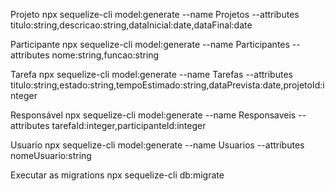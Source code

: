 Projeto
npx sequelize-cli model:generate --name Projetos --attributes titulo:string,descricao:string,dataInicial:date,dataFinal:date

Participante
npx sequelize-cli model:generate --name Participantes --attributes nome:string,funcao:string

Tarefa
npx sequelize-cli model:generate --name Tarefas --attributes titulo:string,estado:string,tempoEstimado:string,dataPrevista:date,projetoId:integer

Responsável
npx sequelize-cli model:generate --name Responsaveis --attributes tarefaId:integer,participanteId:integer

Usuario
npx sequelize-cli model:generate --name Usuarios --attributes nomeUsuario:string


Executar as migrations
npx sequelize-cli db:migrate